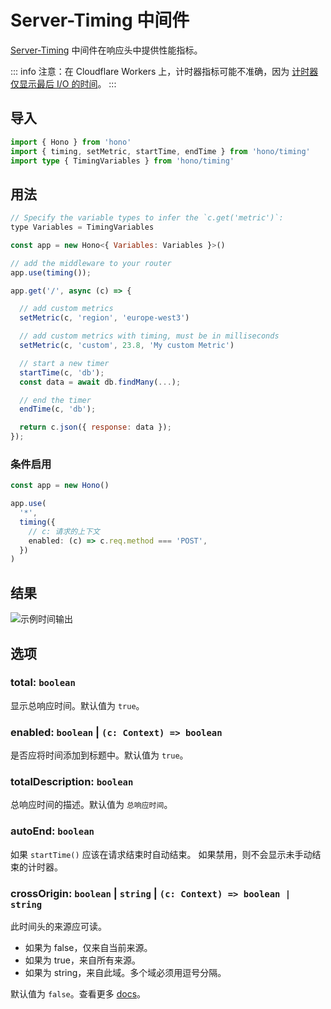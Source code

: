 # Server-Timing 中间件

[Server-Timing](https://developer.mozilla.org/en-US/docs/Web/HTTP/Headers/Server-Timing) 中间件在响应头中提供性能指标。

::: info
注意：在 Cloudflare Workers 上，计时器指标可能不准确，因为 [计时器仅显示最后 I/O 的时间](https://developers.cloudflare.com/workers/learning/security-model/#step-1-disallow-timers-and-multi-threading)。
:::

## 导入

```ts [npm]
import { Hono } from 'hono'
import { timing, setMetric, startTime, endTime } from 'hono/timing'
import type { TimingVariables } from 'hono/timing'
```

## 用法

```js
// Specify the variable types to infer the `c.get('metric')`:
type Variables = TimingVariables

const app = new Hono<{ Variables: Variables }>()

// add the middleware to your router
app.use(timing());

app.get('/', async (c) => {

  // add custom metrics
  setMetric(c, 'region', 'europe-west3')

  // add custom metrics with timing, must be in milliseconds
  setMetric(c, 'custom', 23.8, 'My custom Metric')

  // start a new timer
  startTime(c, 'db');
  const data = await db.findMany(...);

  // end the timer
  endTime(c, 'db');

  return c.json({ response: data });
});
```

### 条件启用

```ts
const app = new Hono()

app.use(
  '*',
  timing({
    // c: 请求的上下文
    enabled: (c) => c.req.method === 'POST',
  })
)
```

## 结果

![示例时间输出](/images/timing-example.png)

## 选项

### <Badge type="info" text="可选" /> total: `boolean`

显示总响应时间。默认值为 `true`。

### <Badge type="info" text="optional" /> enabled: `boolean` | `(c: Context) => boolean`

是否应将时间添加到标题中。默认值为 `true`。

### <Badge type="info" text="可选" /> totalDescription: `boolean`

总响应时间的描述。默认值为 `总响应时间`。

### <Badge type="info" text="可选" /> autoEnd: `boolean`

如果 `startTime()` 应该在请求结束时自动结束。
如果禁用，则不会显示未手动结束的计时器。

### <Badge type="info" text="optional" /> crossOrigin: `boolean` | `string` | `(c: Context) => boolean | string`

此时间头的来源应可读。

- 如果为 false，仅来自当前来源。
- 如果为 true，来自所有来源。
- 如果为 string，来自此域。多个域必须用逗号分隔。

默认值为 `false`。查看更多 [docs](https://developer.mozilla.org/en-US/docs/Web/HTTP/Headers/Timing-Allow-Origin)。